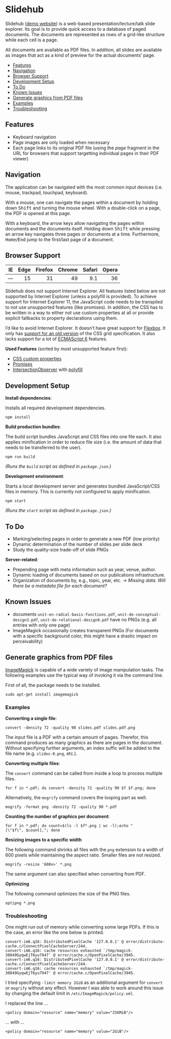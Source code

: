 # Slidehub

Slidehub ([demo website](https://webis.de/slidehub/)) is a web-based presentation/lecture/talk slide explorer. Its goal is to provide quick access to a database of paged documents. The documents are represented as rows of a grid-like structure while each cell is a page.

All documents are available as PDF files. In addition, all slides are available as images that act as a kind of preview for the actual documents’ page.

- [Features](#features)
- [Navigation](#navigation)
- [Browser Support](#browser-support)
- [Development Setup](#development-setup)
- [To Do](#to-do)
- [Known Issues](#known-issues)
- [Generate graphics from PDF files](#generate-graphics-from-pdf-files)
- [Examples](#examples)
- [Troubleshooting](#troubleshooting)



## Features

- Keyboard navigation
- Page images are only loaded when necessary
- Each page links to its original PDF file (using the *page* fragment in the URL for browsers that support targetting individual pages in their PDF viewer)



## Navigation

The application can be navigated with the most common input devices (i.e. mouse, trackpad, touchpad, keyboard).

With a mouse, one can navigate the pages within a document by holding down <kbd>Shift</kbd> and turning the mouse wheel. With a double-click on a page, the PDF is opened at this page.

With a keyboard, the arrow keys allow navigating the pages within documents and the documents itself. Holding down <kbd>Shift</kbd> while pressing an arrow key navigates three pages or documents at a time. Furthermore, <kbd>Home</kbd>/<kbd>End</kbd> jump to the first/last page of a document.



## Browser Support

| IE | Edge | Firefox | Chrome | Safari | Opera |
|---:|-----:|--------:|-------:|-------:|------:|
| —  | 15   | 31      | 49     | 9.1    | 36    |

Slidehub does not support Internet Explorer. All features listed below are not supported by Internet Explorer (unless a polyfill is provided). To achieve support for Internet Explorer 11, the JavaScript code needs to be transpiled to not use unsupported features (like promises). In addition, the CSS has to be written in a way to either not use custom properties at all or provide explicit fallbacks to property declarations using them.

I’d like to avoid Internet Explorer. It doesn’t have great support for [Flexbox](https://caniuse.com/#feat=flexbox). It only has [support for an old version](https://caniuse.com/#feat=css-grid) of the CSS grid specification. It also lacks support for a lot of [ECMAScript 6](https://kangax.github.io/compat-table/es6/) features.

**Used Features** (sorted by most unsupported feature first):

- [CSS custom properties](https://caniuse.com/#feat=css-variables)
- [Promises](https://caniuse.com/#feat=promises)
- [IntersectionObserver](https://caniuse.com/#feat=intersectionobserver) with [polyfill](https://github.com/w3c/IntersectionObserver/tree/master/polyfill)



## Development Setup

**Install dependencies**:

Installs all required development dependencies.

```
npm install
```

**Build production bundles**:

The build script bundles JavaScript and CSS files into one file each. It also applies minification in order to reduce file size (i.e. the amount of data that needs to be transferred to the user).

```
npm run build
```

*(Runs the `build` script as defined in `package.json`.)*

**Development environment**:

Starts a local development server and generates bundled JavaScript/CSS files in memory. This is currently not configured to apply minification.

```
npm start
```

*(Runs the `start` script as defined in `package.json`.)*



## To Do

- Marking/selecting pages in order to generate a new PDF (low priority)
- Dynamic determination of the number of slides per slide deck
- Study the quality-size trade-off of slide PNGs

**Server-related**:

- Prepending page with meta information such as year, venue, author.
- Dynamic loading of documents based on our publications infrastructure.
- Organization of documents by, e.g., topic, year, etc. *→ Missing data. Will there be a metadata file for each document?*



## Known Issues

- documents `unit-en-radial-basis-functions.pdf`, `unit-de-conceptual-design3.pdf`, `unit-de-relational-design0.pdf` have no PNGs (e.g. all entries with only one page)
- ImageMagick occasionally creates transparent PNGs (For documents with a specific background color, this might have a drastic impact on perceivability)



## Generate graphics from PDF files

[ImageMagick](https://www.imagemagick.org) is capable of a wide variety of image manipulation tasks. The following examples use the typical way of invoking it via the command line.

First of all, the package needs to be installed.

```
sudo apt-get install imagemagick
```

### Examples

**Converting a single file**:

```
convert -density 72 -quality 90 slides.pdf slides.pdf.png
```

The input file is a PDF with a certain amount of pages. Therefor, this command produces as many graphics as there are pages in the document. Without specifying further arguments, an index suffic will be added to the file name (e.g. `slides-0.png`, etc.).

**Converting multiple files**:

The `convert` command can be called from inside a loop to process multiple files.

```
for f in *.pdf; do convert -density 72 -quality 90 $f $f.png; done
```

Alternatively, the `mogrify` command covers the looping part as well.

```
mogrify -format png -density 72 -quality 90 *.pdf
```

**Counting the number of graphics per document**:

```
for f in *.pdf; do count=$(ls -l $f*.png | wc -l);echo "            [\"$f\", $count],"; done
```

**Resizing images to a specific width**

The following command shrinks all files with the `png` extension to a width of 600 pixels while maintaining the aspect ratio. Smaller files are not resized.

```
mogrify -resize '600x>' *.png
```

The same argument can also specified when converting from PDF.

**Optimizing**

The following command optimizes the size of the PNG files.

```
optipng *.png
```

### Troubleshooting

One might run out of memory while converting some large PDFs. If this is the case, an error like the one below is printed.

```
convert-im6.q16: DistributedPixelCache '127.0.0.1' @ error/distribute-cache.c/ConnectPixelCacheServer/244.
convert-im6.q16: cache resources exhausted `/tmp/magick-30849GyqwEjT6yu7947' @ error/cache.c/OpenPixelCache/3945.
convert-im6.q16: DistributedPixelCache '127.0.0.1' @ error/distribute-cache.c/ConnectPixelCacheServer/244.
convert-im6.q16: cache resources exhausted `/tmp/magick-30849GyqwEjT6yu7947' @ error/cache.c/OpenPixelCache/3945.
```

I tried specifying `-limit memory 2GiB` as an additional argument for `convert` or `mogrify` without any effect. However I was able to work around this issue by changing the default limit in `/etc/ImageMagick/policy.xml`.

I replaced the line …

```
<policy domain="resource" name="memory" value="256MiB"/>
```

… with …

```
<policy domain="resource" name="memory" value="2GiB"/>
```
